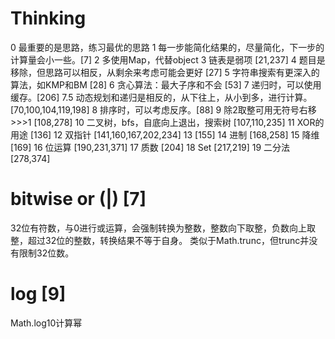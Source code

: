 # Thinking
0 最重要的是思路，练习最优的思路
1 每一步能简化结果的，尽量简化，下一步的计算量会小一些。[7]
2 多使用Map，代替object
3 链表是弱项 [21,237]
4 题目是移除，但思路可以相反，从剩余来考虑可能会更好 [27]
5 字符串搜索有更深入的算法，如KMP和BM [28]
6 贪心算法：最大子序和不会 [53]
7 递归时，可以使用缓存。[206]
7.5 动态规划和递归是相反的，从下往上，从小到多，进行计算。 [70,100,104,119,198]
8 排序时，可以考虑反序。[88]
9 除2取整可用无符号右移>>>1 [108,278]
10 二叉树，bfs，自底向上退出，搜索树 [107,110,235]
11 XOR的用途 [136]
12 双指针 [141,160,167,202,234]
13 [155]
14 进制 [168,258]
15 降维 [169]
16 位运算 [190,231,371]
17 质数 [204]
18 Set [217,219]
19 二分法 [278,374]

# bitwise or (|) [7]

32位有符数，与0进行或运算，会强制转换为整数，整数向下取整，负数向上取整，超过32位的整数，转换结果不等于自身。
类似于Math.trunc，但trunc并没有限制32位数。

# log [9]

Math.log10计算幂